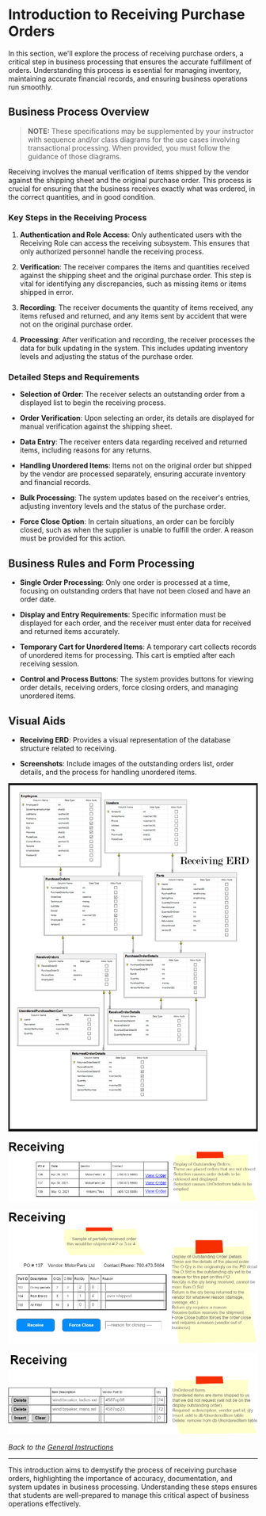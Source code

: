 # Introduction to Receiving Purchase Orders

In this section, we'll explore the process of receiving purchase orders, a critical step in business processing that ensures the accurate fulfillment of orders. Understanding this process is essential for managing inventory, maintaining accurate financial records, and ensuring business operations run smoothly.

## Business Process Overview

> **NOTE:** These specifications may be supplemented by your instructor with sequence and/or class diagrams for the use cases involving transactional processing. When provided, you must follow the guidance of those diagrams.

Receiving involves the manual verification of items shipped by the vendor against the shipping sheet and the original purchase order. This process is crucial for ensuring that the business receives exactly what was ordered, in the correct quantities, and in good condition.

### Key Steps in the Receiving Process

1. **Authentication and Role Access**: Only authenticated users with the Receiving Role can access the receiving subsystem. This ensures that only authorized personnel handle the receiving process.

2. **Verification**: The receiver compares the items and quantities received against the shipping sheet and the original purchase order. This step is vital for identifying any discrepancies, such as missing items or items shipped in error.

3. **Recording**: The receiver documents the quantity of items received, any items refused and returned, and any items sent by accident that were not on the original purchase order.

4. **Processing**: After verification and recording, the receiver processes the data for bulk updating in the system. This includes updating inventory levels and adjusting the status of the purchase order.

### Detailed Steps and Requirements

- **Selection of Order**: The receiver selects an outstanding order from a displayed list to begin the receiving process.
  
- **Order Verification**: Upon selecting an order, its details are displayed for manual verification against the shipping sheet.
  
- **Data Entry**: The receiver enters data regarding received and returned items, including reasons for any returns.
  
- **Handling Unordered Items**: Items not on the original order but shipped by the vendor are processed separately, ensuring accurate inventory and financial records.

- **Bulk Processing**: The system updates based on the receiver's entries, adjusting inventory levels and the status of the purchase order.

- **Force Close Option**: In certain situations, an order can be forcibly closed, such as when the supplier is unable to fulfill the order. A reason must be provided for this action.

## Business Rules and Form Processing

- **Single Order Processing**: Only one order is processed at a time, focusing on outstanding orders that have not been closed and have an order date.

- **Display and Entry Requirements**: Specific information must be displayed for each order, and the receiver must enter data for received and returned items accurately.

- **Temporary Cart for Unordered Items**: A temporary cart collects records of unordered items for processing. This cart is emptied after each receiving session.

- **Control and Process Buttons**: The system provides buttons for viewing order details, receiving orders, force closing orders, and managing unordered items.

## Visual Aids

- **Receiving ERD**: Provides a visual representation of the database structure related to receiving.
  
- **Screenshots**: Include images of the outstanding orders list, order details, and the process for handling unordered items.

![Receiving ERD](./receiving_erd.png)

![Receiving Items](./outstandingorders.png)

![Buttons](./orderdetails.png)

![Unordered Items](./nonordereditems.png)

*Back to the [General Instructions](./ReadMe.md)*

---

This introduction aims to demystify the process of receiving purchase orders, highlighting the importance of accuracy, documentation, and system updates in business processing. Understanding these steps ensures that students are well-prepared to manage this critical aspect of business operations effectively.
